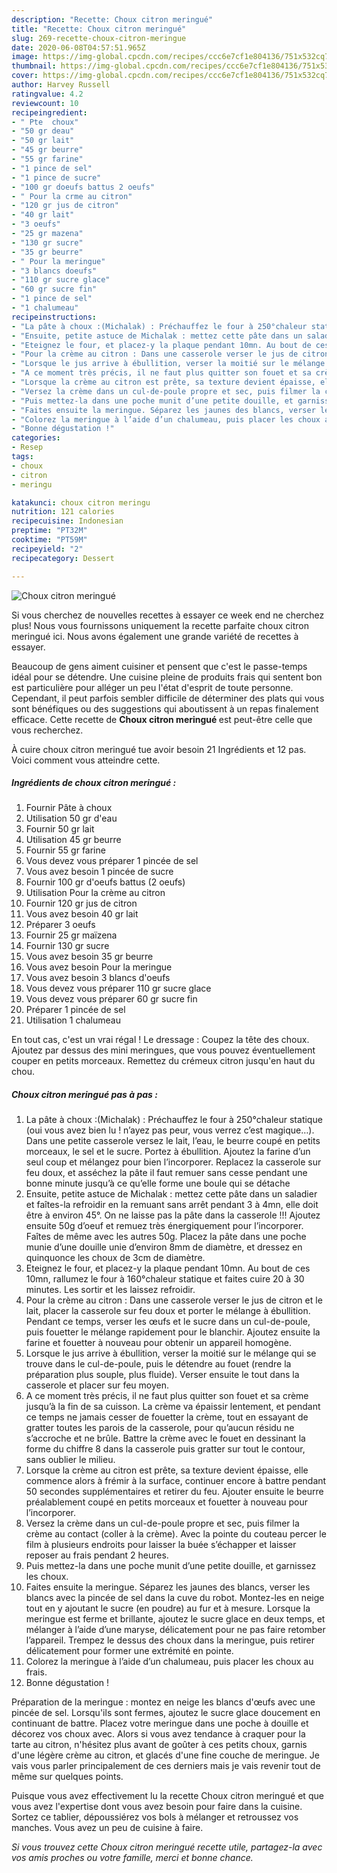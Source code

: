```yaml
---
description: "Recette: Choux citron meringué"
title: "Recette: Choux citron meringué"
slug: 269-recette-choux-citron-meringue
date: 2020-06-08T04:57:51.965Z
image: https://img-global.cpcdn.com/recipes/ccc6e7cf1e804136/751x532cq70/choux-citron-meringue-photo-principale-de-la-recette.jpg
thumbnail: https://img-global.cpcdn.com/recipes/ccc6e7cf1e804136/751x532cq70/choux-citron-meringue-photo-principale-de-la-recette.jpg
cover: https://img-global.cpcdn.com/recipes/ccc6e7cf1e804136/751x532cq70/choux-citron-meringue-photo-principale-de-la-recette.jpg
author: Harvey Russell
ratingvalue: 4.2
reviewcount: 10
recipeingredient:
- " Pte  choux"
- "50 gr deau"
- "50 gr lait"
- "45 gr beurre"
- "55 gr farine"
- "1 pince de sel"
- "1 pince de sucre"
- "100 gr doeufs battus 2 oeufs"
- " Pour la crme au citron"
- "120 gr jus de citron"
- "40 gr lait"
- "3 oeufs"
- "25 gr mazena"
- "130 gr sucre"
- "35 gr beurre"
- " Pour la meringue"
- "3 blancs doeufs"
- "110 gr sucre glace"
- "60 gr sucre fin"
- "1 pince de sel"
- "1 chalumeau"
recipeinstructions:
- "La pâte à choux :(Michalak) : Préchauffez le four à 250°chaleur statique (oui vous avez bien lu ! n’ayez pas peur, vous verrez c’est magique…). Dans une petite casserole versez le lait, l’eau, le beurre coupé en petits morceaux, le sel et le sucre. Portez à ébullition. Ajoutez la farine d’un seul coup et mélangez pour bien l’incorporer. Replacez la casserole sur feu doux, et asséchez la pâte il faut remuer sans cesse pendant une bonne minute jusqu’à ce qu’elle forme une boule qui se détache"
- "Ensuite, petite astuce de Michalak : mettez cette pâte dans un saladier et faîtes-la refroidir en la remuant sans arrêt pendant 3 à 4mn, elle doit être à environ 45°. On ne laisse pas la pâte dans la casserole !!! Ajoutez ensuite 50g d’oeuf et remuez très énergiquement pour l’incorporer. Faîtes de même avec les autres 50g. Placez la pâte dans une poche munie d’une douille unie d’environ 8mm de diamètre, et dressez en quinquonce les choux de 3cm de diamètre."
- "Eteignez le four, et placez-y la plaque pendant 10mn. Au bout de ces 10mn, rallumez le four à 160°chaleur statique et faites cuire 20 à 30 minutes. Les sortir et les laissez refroidir."
- "Pour la crème au citron : Dans une casserole verser le jus de citron et le lait, placer la casserole sur feu doux et porter le mélange à ébullition. Pendant ce temps, verser les œufs et le sucre dans un cul-de-poule, puis fouetter le mélange rapidement pour le blanchir. Ajoutez ensuite la farine et fouetter à nouveau pour obtenir un appareil homogène."
- "Lorsque le jus arrive à ébullition, verser la moitié sur le mélange qui se trouve dans le cul-de-poule, puis le détendre au fouet (rendre la préparation plus souple, plus fluide). Verser ensuite le tout dans la casserole et placer sur feu moyen."
- "A ce moment très précis, il ne faut plus quitter son fouet et sa crème jusqu’à la fin de sa cuisson. La crème va épaissir lentement, et pendant ce temps ne jamais cesser de fouetter la crème, tout en essayant de gratter toutes les parois de la casserole, pour qu’aucun résidu ne s’accroche et ne brûle. Battre la crème avec le fouet en dessinant la forme du chiffre 8 dans la casserole puis gratter sur tout le contour, sans oublier le milieu."
- "Lorsque la crème au citron est prête, sa texture devient épaisse, elle commence alors à frémir à la surface, continuer encore à battre pendant 50 secondes supplémentaires et retirer du feu. Ajouter ensuite le beurre préalablement coupé en petits morceaux et fouetter à nouveau pour l’incorporer."
- "Versez la crème dans un cul-de-poule propre et sec, puis filmer la crème au contact (coller à la crème). Avec la pointe du couteau percer le film à plusieurs endroits pour laisser la buée s’échapper et laisser reposer au frais pendant 2 heures."
- "Puis mettez-la dans une poche munit d’une petite douille, et garnissez les choux."
- "Faites ensuite la meringue. Séparez les jaunes des blancs, verser les blancs avec la pincée de sel dans la cuve du robot. Montez-les en neige tout en y ajoutant le sucre (en poudre) au fur et à mesure. Lorsque la meringue est ferme et brillante, ajoutez le sucre glace en deux temps, et mélanger à l’aide d’une maryse, délicatement pour ne pas faire retomber l’appareil. Trempez le dessus des choux dans la meringue, puis retirer délicatement pour former une extrémité en pointe."
- "Colorez la meringue à l’aide d’un chalumeau, puis placer les choux au frais."
- "Bonne dégustation !"
categories:
- Resep
tags:
- choux
- citron
- meringu

katakunci: choux citron meringu 
nutrition: 121 calories
recipecuisine: Indonesian
preptime: "PT32M"
cooktime: "PT59M"
recipeyield: "2"
recipecategory: Dessert

---
```



![Choux citron meringué](https://img-global.cpcdn.com/recipes/ccc6e7cf1e804136/751x532cq70/choux-citron-meringue-photo-principale-de-la-recette.jpg)

Si vous cherchez de nouvelles recettes à essayer ce week end ne cherchez plus! Nous vous fournissons uniquement la recette parfaite choux citron meringué ici. Nous avons également une grande variété de recettes à essayer.

Beaucoup de gens aiment cuisiner et pensent que c'est le passe-temps idéal pour se détendre. Une cuisine pleine de produits frais qui sentent bon est particulière pour alléger un peu l'état d'esprit de toute personne. Cependant, il peut parfois sembler difficile de déterminer des plats qui vous sont bénéfiques ou des suggestions qui aboutissent à un repas finalement efficace. Cette recette de <strong> Choux citron meringué </strong> est peut-être celle que vous recherchez.

<!--inarticleads1-->

À cuire choux citron meringué tue avoir besoin 21 Ingrédients et 12 pas. Voici comment vous atteindre cette.

##### Ingrédients de choux citron meringué :

1. Fournir  Pâte à choux
1. Utilisation 50 gr d&#39;eau
1. Fournir 50 gr lait
1. Utilisation 45 gr beurre
1. Fournir 55 gr farine
1. Vous devez vous préparer 1 pincée de sel
1. Vous avez besoin 1 pincée de sucre
1. Fournir 100 gr d&#39;oeufs battus (2 oeufs)
1. Utilisation  Pour la crème au citron
1. Fournir 120 gr jus de citron
1. Vous avez besoin 40 gr lait
1. Préparer 3 oeufs
1. Fournir 25 gr maïzena
1. Fournir 130 gr sucre
1. Vous avez besoin 35 gr beurre
1. Vous avez besoin  Pour la meringue
1. Vous avez besoin 3 blancs d&#39;oeufs
1. Vous devez vous préparer 110 gr sucre glace
1. Vous devez vous préparer 60 gr sucre fin
1. Préparer 1 pincée de sel
1. Utilisation 1 chalumeau


En tout cas, c&#39;est un vrai régal ! Le dressage : Coupez la tête des choux. Ajoutez par dessus des mini meringues, que vous pouvez éventuellement couper en petits morceaux. Remettez du crémeux citron jusqu&#39;en haut du chou. 

<!--inarticleads2-->

##### Choux citron meringué pas à pas :

1. La pâte à choux :(Michalak) : Préchauffez le four à 250°chaleur statique (oui vous avez bien lu ! n’ayez pas peur, vous verrez c’est magique…). Dans une petite casserole versez le lait, l’eau, le beurre coupé en petits morceaux, le sel et le sucre. Portez à ébullition. Ajoutez la farine d’un seul coup et mélangez pour bien l’incorporer. Replacez la casserole sur feu doux, et asséchez la pâte il faut remuer sans cesse pendant une bonne minute jusqu’à ce qu’elle forme une boule qui se détache
1. Ensuite, petite astuce de Michalak : mettez cette pâte dans un saladier et faîtes-la refroidir en la remuant sans arrêt pendant 3 à 4mn, elle doit être à environ 45°. On ne laisse pas la pâte dans la casserole !!! Ajoutez ensuite 50g d’oeuf et remuez très énergiquement pour l’incorporer. Faîtes de même avec les autres 50g. Placez la pâte dans une poche munie d’une douille unie d’environ 8mm de diamètre, et dressez en quinquonce les choux de 3cm de diamètre.
1. Eteignez le four, et placez-y la plaque pendant 10mn. Au bout de ces 10mn, rallumez le four à 160°chaleur statique et faites cuire 20 à 30 minutes. Les sortir et les laissez refroidir.
1. Pour la crème au citron : Dans une casserole verser le jus de citron et le lait, placer la casserole sur feu doux et porter le mélange à ébullition. Pendant ce temps, verser les œufs et le sucre dans un cul-de-poule, puis fouetter le mélange rapidement pour le blanchir. Ajoutez ensuite la farine et fouetter à nouveau pour obtenir un appareil homogène.
1. Lorsque le jus arrive à ébullition, verser la moitié sur le mélange qui se trouve dans le cul-de-poule, puis le détendre au fouet (rendre la préparation plus souple, plus fluide). Verser ensuite le tout dans la casserole et placer sur feu moyen.
1. A ce moment très précis, il ne faut plus quitter son fouet et sa crème jusqu’à la fin de sa cuisson. La crème va épaissir lentement, et pendant ce temps ne jamais cesser de fouetter la crème, tout en essayant de gratter toutes les parois de la casserole, pour qu’aucun résidu ne s’accroche et ne brûle. Battre la crème avec le fouet en dessinant la forme du chiffre 8 dans la casserole puis gratter sur tout le contour, sans oublier le milieu.
1. Lorsque la crème au citron est prête, sa texture devient épaisse, elle commence alors à frémir à la surface, continuer encore à battre pendant 50 secondes supplémentaires et retirer du feu. Ajouter ensuite le beurre préalablement coupé en petits morceaux et fouetter à nouveau pour l’incorporer.
1. Versez la crème dans un cul-de-poule propre et sec, puis filmer la crème au contact (coller à la crème). Avec la pointe du couteau percer le film à plusieurs endroits pour laisser la buée s’échapper et laisser reposer au frais pendant 2 heures.
1. Puis mettez-la dans une poche munit d’une petite douille, et garnissez les choux.
1. Faites ensuite la meringue. Séparez les jaunes des blancs, verser les blancs avec la pincée de sel dans la cuve du robot. Montez-les en neige tout en y ajoutant le sucre (en poudre) au fur et à mesure. Lorsque la meringue est ferme et brillante, ajoutez le sucre glace en deux temps, et mélanger à l’aide d’une maryse, délicatement pour ne pas faire retomber l’appareil. Trempez le dessus des choux dans la meringue, puis retirer délicatement pour former une extrémité en pointe.
1. Colorez la meringue à l’aide d’un chalumeau, puis placer les choux au frais.
1. Bonne dégustation !


Préparation de la meringue : montez en neige les blancs d&#39;œufs avec une pincée de sel. Lorsqu&#39;ils sont fermes, ajoutez le sucre glace doucement en continuant de battre. Placez votre meringue dans une poche à douille et décorez vos choux avec. Alors si vous avez tendance à craquer pour la tarte au citron, n&#39;hésitez plus avant de goûter à ces petits choux, garnis d&#39;une légère crème au citron, et glacés d&#39;une fine couche de meringue. Je vais vous parler principalement de ces derniers mais je vais revenir tout de même sur quelques points. 

<!--inarticleads1-->

<p>
Puisque vous avez effectivement lu la recette Choux citron meringué et que vous avez l'expertise dont vous avez besoin pour faire dans la cuisine. Sortez ce tablier, dépoussiérez vos bols à mélanger et retroussez vos manches. Vous avez un peu de cuisine à faire.
</p>

<p>
<i>Si vous trouvez cette Choux citron meringué recette utile, partagez-la avec vos amis proches ou votre famille, merci et bonne chance.</i>
</p>
